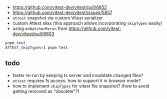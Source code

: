 - https://github.com/vitest-dev/vitest/pull/6852
- https://github.com/vitest-dev/vitest/issues/5857
- `attest` snapshot via custom Vitest serializer
- custom Attest alias (this approach allows incorporating `skipTypes` easily)
- using `onWatcherRerun` from https://github.com/vitest-dev/vitest/pull/6803

```sh
pnpm test
ATTEST_skipTypes=1 pnpm test
```

## todo

- faster re-run by keeping ts server and invalidate changed files?
- `attest` requires fs access. how to support it in browser mode?
- how to implement `skipTypes` for vitest file snapshot? (how to avoid getting removed as "obsolete"?)
